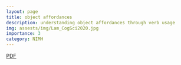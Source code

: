```yaml
---
layout: page
title: object affordances
description: understanding object affordances through verb usage
img: assests/img/Lam_CogSci2020.jpg
importance: 3
category: NIMH
---
```


[PDF](assests/pdf/Lam2021_CogSci.pdf)
